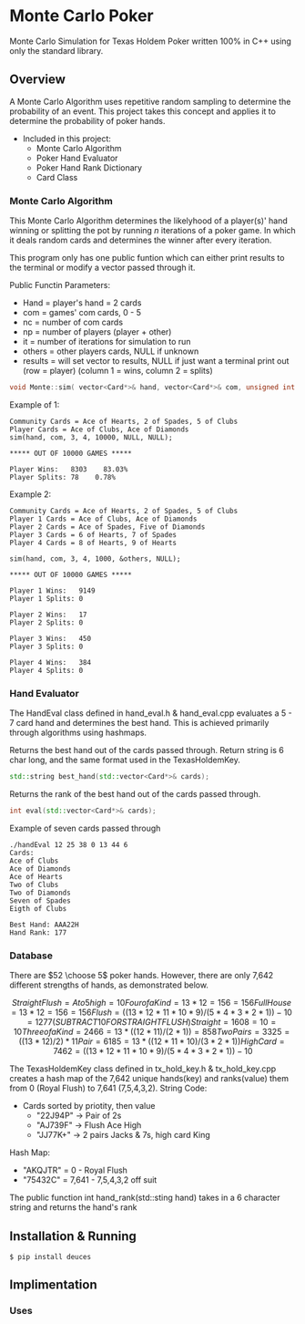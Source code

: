 # Monte Carlo Poker

Monte Carlo Simulation for Texas Holdem Poker written 100% in C++ using only the standard library.

## Overview
A Monte Carlo Algorithm uses repetitive random sampling to determine the probability of an event. This project takes this concept and applies it to determine the probability of poker hands.

- Included in this project:
  - Monte Carlo Algorithm
  - Poker Hand Evaluator
  - Poker Hand Rank Dictionary
  - Card Class

### Monte Carlo Algorithm

This Monte Carlo Algorithm determines the likelyhood of a player(s)' hand winning or splitting the pot by running *n* iterations of a poker game. In which it deals random cards and determines the winner after every iteration.

This program only has one public funtion which can either print results to the terminal or modify a vector passed through it.

Public Functin Parameters:
- Hand     = player's hand = 2 cards
- com      = games' com cards, 0 - 5
- nc       = number of com cards
- np       = number of players (player + other)
- it       = number of iterations for simulation to run
- others   = other players cards, NULL if unknown
- results  = will set vector to results, NULL if just want a terminal print out (row = player) (column 1 = wins, column 2 = splits)

```c++
void Monte::sim( vector<Card*>& hand, vector<Card*>& com, unsigned int nc, unsigned int np, unsigned int it, vector<vector<Card*> >* others_cards, vector<vector<int> >* results)
```
Example of 1:
```
Community Cards = Ace of Hearts, 2 of Spades, 5 of Clubs
Player Cards = Ace of Clubs, Ace of Diamonds
sim(hand, com, 3, 4, 10000, NULL, NULL);

***** OUT OF 10000 GAMES *****

Player Wins:   8303    83.03%
Player Splits: 78    0.78%
```
Example 2:
```
Community Cards = Ace of Hearts, 2 of Spades, 5 of Clubs
Player 1 Cards = Ace of Clubs, Ace of Diamonds
Player 2 Cards = Ace of Spades, Five of Diamonds
Player 3 Cards = 6 of Hearts, 7 of Spades
Player 4 Cards = 8 of Hearts, 9 of Hearts

sim(hand, com, 3, 4, 1000, &others, NULL);

***** OUT OF 10000 GAMES *****

Player 1 Wins:   9149
Player 1 Splits: 0

Player 2 Wins:   17
Player 2 Splits: 0

Player 3 Wins:   450
Player 3 Splits: 0

Player 4 Wins:   384
Player 4 Splits: 0
```

### Hand Evaluator

The HandEval class defined in hand_eval.h & hand_eval.cpp evaluates a 5 - 7 card hand and determines the best hand. This is achieved primarily through algorithms using hashmaps.


Returns the best hand out of the cards passed through. Return string is 6 char long, and the same format used in the TexasHoldemKey.
```cpp
std::string best_hand(std::vector<Card*>& cards);
```
Returns the rank of the best hand out of the cards passed through.
```cpp
int eval(std::vector<Card*>& cards);
```
Example of seven cards passed through
```
./handEval 12 25 38 0 13 44 6
Cards: 
Ace of Clubs
Ace of Diamonds
Ace of Hearts
Two of Clubs
Two of Diamonds
Seven of Spades
Eigth of Clubs

Best Hand: AAA22H
Hand Rank: 177
```

### Database

There are $52 \choose 5$ poker hands. However, there are only 7,642 different strengths of hands, as demonstrated below.
```math
Straight Flush  =    A to 5 high  =    10
Four of a Kind  =    13 * 12      =    156                                = 156
Full House      =    13 * 12      =    156                             = 156
Flush           =    ((13*12*11*10*9) / (5*4*3*2*1)) - 10    = 1277 (SUBTRACT 10 FOR STRAIGHT FLUSH)
Straight        =    1608    =    10                                      = 10
Three of a Kind =    2466    =    13 * ((12*11) / (2*1))                  = 858
Two Pairs       =    3325    =    ((13*12) / 2) * 11                      
Pair            =    6185    =    13 * ((12*11*10) / (3*2*1))             
High Card       =    7462    =    ((13*12*11*10*9) / (5*4*3*2*1)) - 10
```
The TexasHoldemKey class defined in tx_hold_key.h & tx_hold_key.cpp creates a hash map of the 7,642 unique hands(key) and ranks(value) them from 0 (Royal Flush) to 7,641 (7,5,4,3,2).
String Code:
- Cards sorted by priotity, then value
  - "22J94P" -> Pair of 2s
  - "AJ739F" -> Flush Ace High
  - "JJ77K+" -> 2 pairs Jacks & 7s, high card King

Hash Map: 
- "AKQJTR" = 0     - Royal Flush
- "75432C" = 7,641 - 7,5,4,3,2 off suit

The public function int hand_rank(std::sting hand) takes in a 6 character string and returns the hand's rank


## Installation & Running

```
$ pip install deuces
```

## Implimentation

### Uses

